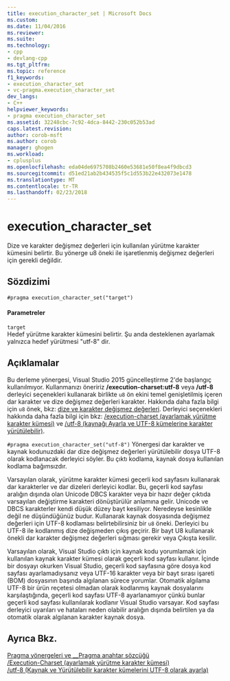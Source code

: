 ```yaml
---
title: execution_character_set | Microsoft Docs
ms.custom: 
ms.date: 11/04/2016
ms.reviewer: 
ms.suite: 
ms.technology:
- cpp
- devlang-cpp
ms.tgt_pltfrm: 
ms.topic: reference
f1_keywords:
- execution_character_set
- vc-pragma.execution_character_set
dev_langs:
- C++
helpviewer_keywords:
- pragma execution_character_set
ms.assetid: 32248cbc-7c92-4dca-8442-230c052b53ad
caps.latest.revision: 
author: corob-msft
ms.author: corob
manager: ghogen
ms.workload:
- cplusplus
ms.openlocfilehash: eda04de6975708b2460e53681e50f8ea4f9dbcd3
ms.sourcegitcommit: d51ed21ab2b434535f5c1d553b22e432073e1478
ms.translationtype: MT
ms.contentlocale: tr-TR
ms.lasthandoff: 02/23/2018
---
```

# <a name="executioncharacterset"></a>execution_character_set
Dize ve karakter değişmez değerleri için kullanılan yürütme karakter kümesini belirtir. Bu yönerge u8 öneki ile işaretlenmiş değişmez değerleri için gerekli değildir.  
  
## <a name="syntax"></a>Sözdizimi  
  
```  
#pragma execution_character_set("target")  
```  
  
#### <a name="parameters"></a>Parametreler  
 `target`  
 Hedef yürütme karakter kümesini belirtir. Şu anda desteklenen ayarlamak yalnızca hedef yürütmesi "utf-8" dir.  
  
## <a name="remarks"></a>Açıklamalar  
 Bu derleme yönergesi, Visual Studio 2015 güncelleştirme 2'de başlangıç kullanılmıyor. Kullanmanızı öneririz **/execution-charset:utf-8** veya **/utf-8** derleyici seçenekleri kullanarak birlikte `u8` ön ekini temel genişletilmiş içeren dar karakter ve dize değişmez değerleri karakter. Hakkında daha fazla bilgi için `u8` önek, bkz: [dize ve karakter değişmez değerleri](../cpp/string-and-character-literals-cpp.md). Derleyici seçenekleri hakkında daha fazla bilgi için bkz: [/execution-charset (ayarlamak yürütme karakter kümesi)](../build/reference/execution-charset-set-execution-character-set.md) ve [/utf-8 (kaynağı Ayarla ve UTF-8 kümelerine karakter yürütülebilir)](../build/reference/utf-8-set-source-and-executable-character-sets-to-utf-8.md).  
  
 `#pragma execution_character_set("utf-8")` Yönergesi dar karakter ve kaynak kodunuzdaki dar dize değişmez değerleri yürütülebilir dosya UTF-8 olarak kodlanacak derleyici söyler. Bu çıktı kodlama, kaynak dosya kullanılan kodlama bağımsızdır.  
  
 Varsayılan olarak, yürütme karakter kümesi geçerli kod sayfasını kullanarak dar karakterler ve dar dizeleri derleyici kodlar. Bu, geçerli kod sayfası aralığın dışında olan Unicode DBCS karakter veya bir hazır değer çıktıda varsayılan değiştirme karakteri dönüştürülür anlamına gelir. Unicode ve DBCS karakterler kendi düşük düzey bayt kesiliyor. Neredeyse kesinlikle değil ne düşündüğünüz budur. Kullanarak kaynak dosyasında değişmez değerleri için UTF-8 kodlaması belirtebilirsiniz bir `u8` öneki. Derleyici bu UTF-8 ile kodlanmış dize değişmeden çıkış geçirir. Bir bayt U8 kullanarak önekli dar karakter değişmez değerleri sığması gerekir veya Çıkışta kesilir.  
  
 Varsayılan olarak, Visual Studio çıktı için kaynak kodu yorumlamak için kullanılan kaynak karakter kümesi olarak geçerli kod sayfası kullanır. İçinde bir dosyayı okurken Visual Studio, geçerli kod sayfasına göre dosya kod sayfası ayarlamadıysanız veya UTF-16 karakter veya bir bayt sırası işareti (BOM) dosyasının başında algılanan sürece yorumlar. Otomatik algılama UTF-8 bir ürün reçetesi olmadan olarak kodlanmış kaynak dosyalarını karşılaştığında, geçerli kod sayfası UTF-8 ayarlanamıyor çünkü bunlar geçerli kod sayfası kullanılarak kodlanır Visual Studio varsayar. Kod sayfası derleyici uyarıları ve hataları neden olabilir aralığın dışında belirtilen ya da otomatik olarak algılanan karakter kaynak dosya.  
  
## <a name="see-also"></a>Ayrıca Bkz.  
 [Pragma yönergeleri ve __Pragma anahtar sözcüğü](../preprocessor/pragma-directives-and-the-pragma-keyword.md)   
 [/Execution-Charset (ayarlamak yürütme karakter kümesi)](../build/reference/execution-charset-set-execution-character-set.md)   
 [/utf-8 (Kaynak ve Yürütülebilir karakter kümelerini UTF-8 olarak ayarla)](../build/reference/utf-8-set-source-and-executable-character-sets-to-utf-8.md)